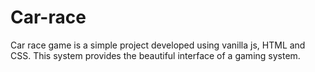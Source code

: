 # Car-race
Car race game is a simple project developed using vanilla js, HTML and CSS. This system provides the beautiful interface of a gaming system.
